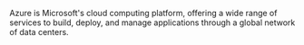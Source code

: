 Azure is Microsoft's cloud computing platform, offering a wide range of services to build, deploy, and manage applications through a global network of data centers.